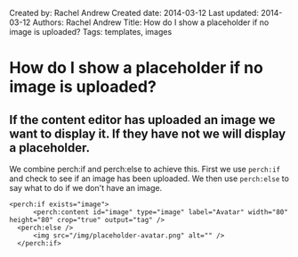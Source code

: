 Created by: Rachel Andrew
Created date: 2014-03-12
Last updated: 2014-03-12
Authors: Rachel Andrew
Title: How do I show a placeholder if no image is uploaded?
Tags: templates, images

# How do I show a placeholder if no image is uploaded?

## If the content editor has uploaded an image we want to display it. If they have not we will display a placeholder.

We combine perch:if and perch:else to achieve this. First we use `perch:if` and check to see if an image has been uploaded. We then use `perch:else` to say what to do if we don't have an image.

    <perch:if exists="image">
		  <perch:content id="image" type="image" label="Avatar" width="80" height="80" crop="true" output="tag" />
	  <perch:else />
		  <img src="/img/placeholder-avatar.png" alt="" />
	  </perch:if>